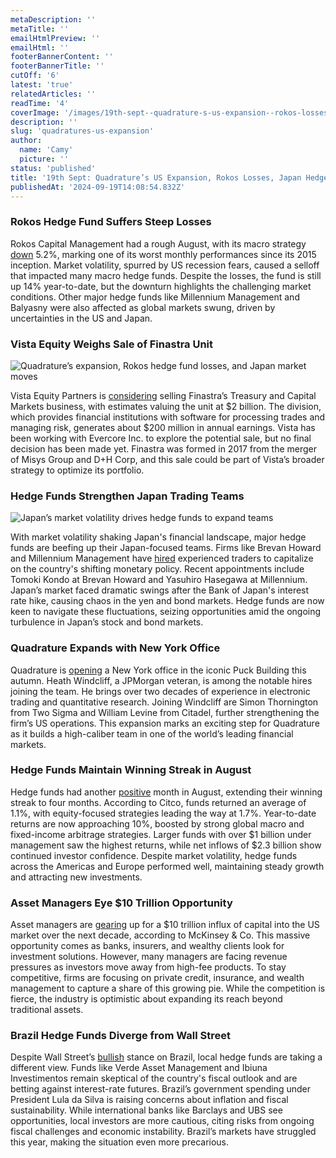 ```yaml
---
metaDescription: ''
metaTitle: ''
emailHtmlPreview: ''
emailHtml: ''
footerBannerContent: ''
footerBannerTitle: ''
cutOff: '6'
latest: 'true'
relatedArticles: ''
readTime: '4'
coverImage: '/images/19th-sept--quadrature-s-us-expansion--rokos-losses--japan-hedge-fund-moves-a-cyMj.webp'
description: ''
slug: 'quadratures-us-expansion'
author:
  name: 'Camy'
  picture: ''
status: 'published'
title: '19th Sept: Quadrature’s US Expansion, Rokos Losses, Japan Hedge Fund Moves'
publishedAt: '2024-09-19T14:08:54.832Z'
---
```


### Rokos Hedge Fund Suffers Steep Losses

Rokos Capital Management had a rough August, with its macro strategy [down](https://www.hedgeweek.com/rokos-macro-fund-down-5-amid-august-market-volatility/) 5.2%, marking one of its worst monthly performances since its 2015 inception. Market volatility, spurred by US recession fears, caused a selloff that impacted many macro hedge funds. Despite the losses, the fund is still up 14% year-to-date, but the downturn highlights the challenging market conditions. Other major hedge funds like Millennium Management and Balyasny were also affected as global markets swung, driven by uncertainties in the US and Japan.

### Vista Equity Weighs Sale of Finastra Unit

![Quadrature’s expansion, Rokos hedge fund losses, and Japan market moves](/images/19th-sept--quadrature-s-us-expansion--rokos-losses--japan-hedge-fund-moves-a-A4MD.webp)

Vista Equity Partners is [considering](https://www.bnnbloomberg.ca/business/company-news/2024/09/18/vista-picks-evercore-to-help-sell-finastras-capital-markets-arm/) selling Finastra’s Treasury and Capital Markets business, with estimates valuing the unit at $2 billion. The division, which provides financial institutions with software for processing trades and managing risk, generates about $200 million in annual earnings. Vista has been working with Evercore Inc. to explore the potential sale, but no final decision has been made yet. Finastra was formed in 2017 from the merger of Misys Group and D+H Corp, and this sale could be part of Vista’s broader strategy to optimize its portfolio.

### Hedge Funds Strengthen Japan Trading Teams

![Japan’s market volatility drives hedge funds to expand teams](/images/19th-sept--quadrature-s-us-expansion--rokos-losses--japan-hedge-fund-moves-b-A4Mz.webp)

With market volatility shaking Japan's financial landscape, major hedge funds are beefing up their Japan-focused teams. Firms like Brevan Howard and Millennium Management have [hired](https://www.hedgeweek.com/brevan-howard-and-millennium-add-to-japan-focused-trading-teams/) experienced traders to capitalize on the country's shifting monetary policy. Recent appointments include Tomoki Kondo at Brevan Howard and Yasuhiro Hasegawa at Millennium. Japan’s market faced dramatic swings after the Bank of Japan's interest rate hike, causing chaos in the yen and bond markets. Hedge funds are now keen to navigate these fluctuations, seizing opportunities amid the ongoing turbulence in Japan’s stock and bond markets.

### Quadrature Expands with New York Office

Quadrature is [opening](https://www.hedgeweek.com/quadrature-hires-jpmorgan-md-as-part-of-us-push/) a New York office in the iconic Puck Building this autumn. Heath Windcliff, a JPMorgan veteran, is among the notable hires joining the team. He brings over two decades of experience in electronic trading and quantitative research. Joining Windcliff are Simon Thornington from Two Sigma and William Levine from Citadel, further strengthening the firm’s US operations. This expansion marks an exciting step for Quadrature as it builds a high-caliber team in one of the world’s leading financial markets.

### Hedge Funds Maintain Winning Streak in August

Hedge funds had another [positive](https://www.hedgeweek.com/hedge-funds-up-for-fourth-month-in-a-row-in-august/) month in August, extending their winning streak to four months. According to Citco, funds returned an average of 1.1%, with equity-focused strategies leading the way at 1.7%. Year-to-date returns are now approaching 10%, boosted by strong global macro and fixed-income arbitrage strategies. Larger funds with over $1 billion under management saw the highest returns, while net inflows of $2.3 billion show continued investor confidence. Despite market volatility, hedge funds across the Americas and Europe performed well, maintaining steady growth and attracting new investments.

### Asset Managers Eye $10 Trillion Opportunity

Asset managers are [gearing](https://www.bnnbloomberg.ca/business/2024/09/18/mckinsey-says-finance-industry-shakeup-to-dislodge-10-trillion/) up for a $10 trillion influx of capital into the US market over the next decade, according to McKinsey & Co. This massive opportunity comes as banks, insurers, and wealthy clients look for investment solutions. However, many managers are facing revenue pressures as investors move away from high-fee products. To stay competitive, firms are focusing on private credit, insurance, and wealth management to capture a share of this growing pie. While the competition is fierce, the industry is optimistic about expanding its reach beyond traditional assets.

### Brazil Hedge Funds Diverge from Wall Street

Despite Wall Street’s [bullish](https://www.bnnbloomberg.ca/investing/commodities/2024/09/18/hedge-funds-shun-the-brazil-trade-winning-fans-in-wall-street/) stance on Brazil, local hedge funds are taking a different view. Funds like Verde Asset Management and Ibiuna Investimentos remain skeptical of the country's fiscal outlook and are betting against interest-rate futures. Brazil’s government spending under President Lula da Silva is raising concerns about inflation and fiscal sustainability. While international banks like Barclays and UBS see opportunities, local investors are more cautious, citing risks from ongoing fiscal challenges and economic instability. Brazil’s markets have struggled this year, making the situation even more precarious.